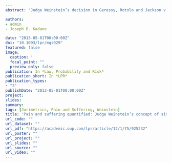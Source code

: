 ```yaml
---
abstract: "Judge Weinstein’s decision in Geressy, Rotolo and Jackson v. Digital Equipment provides a method for determining reasonable compensation regarding pain and suffering. This method relies on selecting a group of cases similar to that of the plaintiff: the ‘normative group’. We perform a statistical analysis on the cases used by Judge Weinstein to understand how he selected the normative group and how this selection relates to the quantification of pain and suffering. Classification trees find a rule that determines the normative group for each of the plaintiffs. Finally, a cumulative link model relates the variables used in the construction of the normative group to the quantification of pain and suffering."

authors:
- admin
- Joseph B. Kadane

date: "2013-05-01T00:00:00Z"
doi: "10.1093/lpr/mgs029"
featured: false
image:
  caption: ''
  focal_point: ""
  preview_only: false
publication: In *Law, Probability and Risk*
publication_short: In *LPR*
publication_types:
- "2"
publishDate: "2013-05-01T00:00:00Z"
project: 
slides: 
summary:
tags: [Jurimetrics, Pain and Suffering, Weinstein]
title: 'Pain and suffering quantified: Judge Weinstein’s concept of similarity between cases'
url_code: ""
url_dataset: ""
url_pdf: "https://academic.oup.com/lpr/article/12/1/75/925232"
url_poster: ""
url_project: ""
url_slides: ""
url_source: ""
url_video: ""
---
```

